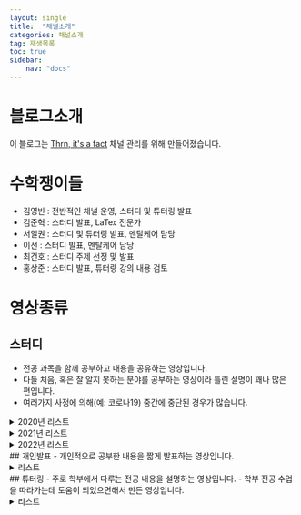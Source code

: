 ```yaml
---
layout: single
title:  "채널소개"
categories: 채널소개
tag: 재생목록
toc: true
sidebar:
    nav: "docs"
---
```


# 블로그소개
이 블로그는 [Thrn, it's a fact](https://www.youtube.com/c/ThrnitsaFact) 채널 관리를 위해 만들어졌습니다.

# 수학쟁이들
- 김영빈 : 전반적인 채널 운영, 스터디 및 튜터링 발표
- 김준혁 : 스터디 발표, LaTex 전문가
- 서일권 : 스터디 및 튜터링 발표, 멘탈케어 담당
- 이선 : 스터디 발표, 멘탈케어 담당
- 최건호 : 스터디 주제 선정 및 발표
- 홍상준 : 스터디 발표, 튜터링 강의 내용 검토

# 영상종류
## 스터디
- 전공 과목을 함께 공부하고 내용을 공유하는 영상입니다.
- 다들 처음, 혹은 잘 알지 못하는 분야를 공부하는 영상이라 틀린 설명이 꽤나 많은 편입니다.
- 여러가지 사정에 의해(예: 코로나19) 중간에 중단된 경우가 많습니다.
<details>
<summary>2020년 리스트</summary>
<div markdown="0">
<ul>
  <li><a href="https://www.youtube.com/playlist?list=PLp3amepnpsaL4O6-O7_SHPzNCqueQQ-Jl" target="_blank" style="font-size:14pt" button type="button" class="btn btn-outline-primary btn-lg">대수기하</a> 발표자 :김영빈</li>
  <li><a href="https://www.youtube.com/playlist?list=PLp3amepnpsaLVf0N-klRhaKMNOqKKKLY-" target="_blank" style="font-size:14pt" button type="button" class="btn btn-outline-primary btn-lg">현대대수</a> 발표자 :김영빈,김준혁, 서일권, 최건호</li>
  <li><a href="https://www.youtube.com/playlist?list=PLp3amepnpsaLktJpvyAFwdPa3yNXLAXKI" target="_blank" style="font-size:14pt" button type="button" class="btn btn-outline-primary btn-lg">실해석</a> 발표자 :이선, 홍상준</li>
  <li><a href="https://www.youtube.com/playlist?list=PLp3amepnpsaKU0e8cJhyzNc93Ov6vOLmA" target="_blank" style="font-size:14pt" button type="button" class="btn btn-outline-primary btn-lg">미분기하</a> 발표자 :김영빈, 김준혁, 서일권, 이선, 최건호</li>
  <li><a href="https://www.youtube.com/playlist?list=PLp3amepnpsaI-JGCg1ak5AraFEH0GaImE" target="_blank" style="font-size:14pt" button type="button" class="btn btn-outline-primary btn-lg">호몰로지 대수</a> 발표자 :김영빈, 서일권, 최건호</li>
  <li><a href="https://www.youtube.com/playlist?list=PLp3amepnpsaKGZ9hjc25h3vSTSmdbzBbt" target="_blank" style="font-size:14pt" button type="button" class="btn btn-outline-primary btn-lg">체론</a> 발표자 :김영빈, 김준혁, 서일권</li>
  <li><a href="https://www.youtube.com/playlist?list=PLp3amepnpsaJsqX9FXY6D3gp9YtRet1HV" target="_blank" style="font-size:14pt" button type="button" class="btn btn-outline-primary btn-lg">조화해석학</a> 발표자 :홍상준</li>
  <li><a href="https://www.youtube.com/playlist?list=PLp3amepnpsaIv8-bXdj91XcpWoQ0FgmQD" target="_blank" style="font-size:14pt" button type="button" class="btn btn-outline-primary btn-lg">위상수학 문제풀이</a> 발표자 :김영빈, 김준혁, 김찬영, 서일권, 최건호</li>
</ul>
</div>
</details>
<details>
<summary>2021년 리스트</summary>
<div markdown="1">
<ul>
  <li><a href="https://www.youtube.com/playlist?list=PLp3amepnpsaKrhDe1AQK-yiMyQcCSl2tn" target="_blank" style="font-size:14pt" button type="button" class="btn btn-outline-primary btn-lg">대수기하</a> 발표자 :김영빈, 김준혁, 서일권, 최건호</li>
  <li><a href="https://www.youtube.com/playlist?list=PLp3amepnpsaKY310j1z3QWb7qnNnukDb4" target="_blank" style="font-size:14pt" button type="button" class="btn btn-outline-primary btn-lg">양자역학</a> 발표자 :김준혁, 최건호</li>
</ul>
</div>
</details>
<details>
<summary>2022년 리스트</summary>
<div markdown="1">
<ul>
  <li><a href="https://www.youtube.com/playlist?list=PLp3amepnpsaKlYAqCD7iMrNIRExEVRXiN" target="_blank" style="font-size:14pt" button type="button" class="btn btn-outline-primary btn-lg">대수기하 문제풀이</a> 발표자 :김영빈, 서일권</li>
  <li><a href="https://www.youtube.com/playlist?list=PLp3amepnpsaK3fuNCSeC0mf56KIP5g4fd" target="_blank" style="font-size:14pt" button type="button" class="btn btn-outline-primary btn-lg">미분기하 Warner</a> 발표자 :김영빈, 김준혁, 서일권, 최건호, 홍상준</li>
  <li><a href="https://www.youtube.com/playlist?list=PLp3amepnpsaJA1LsjHiizjQDY6qoGskA6" target="_blank" style="font-size:14pt" button type="button" class="btn btn-outline-primary btn-lg">가환대수 문제풀이</a> 발표자 :김영빈, 김준혁, 서일권</li>
  <li><a href="https://www.youtube.com/playlist?list=PLp3amepnpsaIPIE7CLMFfHwFcmAl84GTB" target="_blank" style="font-size:14pt" button type="button" class="btn btn-outline-primary btn-lg">미분기하 Characteristic Classes</a> 발표자 :김영빈, 김준혁, 서일권, 최건호</li>
</ul>
</div>
</details>
## 개인발표
- 개인적으로 공부한 내용을 짧게 발표하는 영상입니다.
<details>
<summary>리스트</summary>
<div markdown="1">
<ul>
  <li><a href="https://youtu.be/kevtgLUFsBU" target="_blank" style="font-size:14pt" button type="button" class="btn btn-outline-primary btn-lg">Closed Subgroup Theorem</a> 발표자 :최건호</li>
  <li><a href="https://youtu.be/nDdl4e_Oct0" target="_blank" style="font-size:14pt" button type="button" class="btn btn-outline-primary btn-lg">Hilbert's Theorem 90</a> 발표자 :서일권</li>
  <li><a href="https://youtu.be/_EbMvR_rlbE" target="_blank" style="font-size:14pt" button type="button" class="btn btn-outline-primary btn-lg">Krull Topology on Infinite Galois Group</a> 발표자 :서일권</li>
  <li><a href="https://youtu.be/5umCyNXTSms" target="_blank" style="font-size:14pt" button type="button" class="btn btn-outline-primary btn-lg">The Fundamental Theorem of Galois</a> 발표자 :서일권</li>
</ul>
</div>
</details>
## 튜터링
- 주로 학부에서 다루는 전공 내용을 설명하는 영상입니다.
- 학부 전공 수업을 따라가는데 도움이 되었으면해서 만든 영상입니다.
<details>
<summary>리스트</summary>
<div markdown="1">
<ul>
  <li><a href="https://www.youtube.com/playlist?list=PLp3amepnpsaJC6vsanb5qFvCyJnwG8dN5" target="_blank" style="font-size:14pt" button type="button" class="btn btn-outline-primary btn-lg">위상수학</a> 발표자 :김영빈 <a href="/위상수학/playlist-tutoring-topology/" button type="button" class="btn btn-outline-info">자세히</a></li>
  <li><a href="https://www.youtube.com/playlist?list=PLp3amepnpsaKfN-ME5ElYTF7S0-AZ9xCm" target="_blank" style="font-size:14pt" button type="button" class="btn btn-outline-primary btn-lg">선형대수1</a> 발표자 :김영빈 <a href="/선형대수/playlist-tutoring-lin_alg/" button type="button" class="btn btn-outline-info">자세히</a></li>
  <li><a href="https://www.youtube.com/playlist?list=PLp3amepnpsaIg6x0eC9GdfR8qzQB6_tWt" target="_blank" style="font-size:14pt" button type="button" class="btn btn-outline-primary btn-lg">현대대수1</a> 발표자 :서일권 <a href="/현대대수/playlist-tutoring-abs_alg/" button type="button" class="btn btn-outline-info">자세히</a></li>
  <li><a href="https://www.youtube.com/playlist?list=PLp3amepnpsaLZSPQGgH8zn1Id3mAEMraZ" target="_blank" style="font-size:14pt" button type="button" class="btn btn-outline-primary btn-lg">선형대수2</a> 발표자 :김영빈 <a href="/선형대수/playlist-tutoring-lin_alg/" button type="button" class="btn btn-outline-info">자세히</a></li>
  <li><a href="https://www.youtube.com/playlist?list=PLp3amepnpsaIIV0G_QCkYiqQHgsPhkzR_" target="_blank" style="font-size:14pt" button type="button" class="btn btn-outline-primary btn-lg">해석학</a> 발표자 :김영빈 <a href="/해석학/playlist-tutoring-analysis/" button type="button" class="btn btn-outline-info">자세히</a></li>
  <li><a href="https://www.youtube.com/playlist?list=PLp3amepnpsaJk3h3fz_RvczNkxB6aZgKM" target="_blank" style="font-size:14pt" button type="button" class="btn btn-outline-primary btn-lg">Module Theory</a> 발표자 :김영빈 <a href="/현대대수/playlist-tutoring-modules/" button type="button" class="btn btn-outline-info">자세히</a></li>
  <li><a href="https://www.youtube.com/playlist?list=PLp3amepnpsaL4FwtzkSbFCutS8_zgAgAZ" target="_blank" style="font-size:14pt" button type="button" class="btn btn-outline-primary btn-lg">대수적 위상수학</a> 발표자 :김영빈 <a href="/위상수학/playlist-tutoring-alg_top/" button type="button" class="btn btn-outline-info">자세히</a></li>
</ul>
</div>
</details>